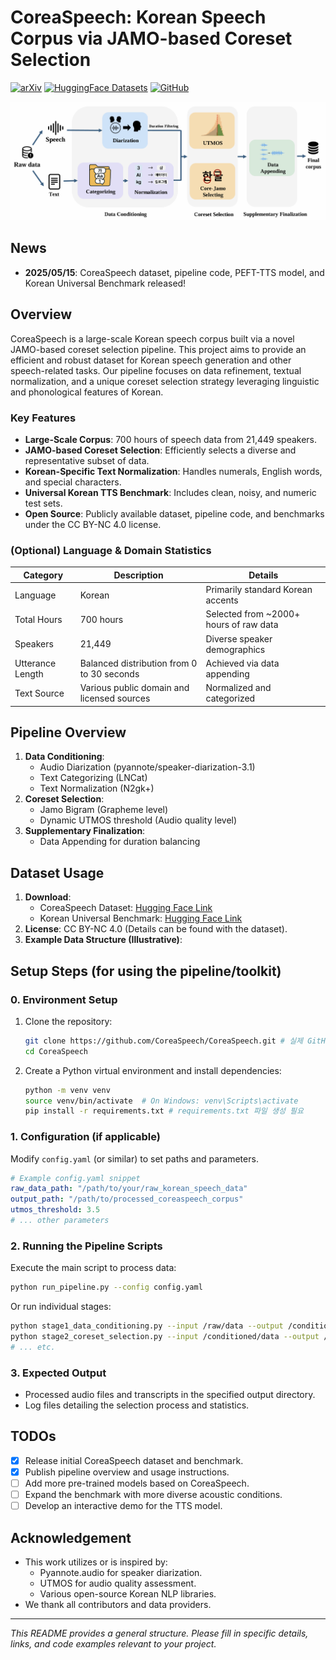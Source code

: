 # CoreaSpeech: Korean Speech Corpus via JAMO-based Coreset Selection

[![arXiv](https://img.shields.io/badge/arXiv-240X.XXXXX-b31b1b.svg)](https://arxiv.org/abs/240X.XXXXX) <!-- 실제 arXiv ID로 교체해주세요 -->
[![HuggingFace Datasets](https://img.shields.io/badge/%F0%9F%A4%97%20Hugging%20Face-Datasets-blue)](https://huggingface.co/datasets/aanonyyy) <!-- 실제 HuggingFace 링크로 교체해주세요 -->
[![GitHub](https://img.shields.io/github/stars/CoreaSpeech/CoreaSpeech?style=social)](https://github.com/CoreaSpeech/CoreaSpeech) <!-- 실제 GitHub 링크로 교체해주세요 -->

<div align="center">
  <img width="700px" src="./sample/images/Coreaspeech_pipeline.png" /> <!-- 대표 이미지 링크 (현재 파이프라인 이미지로 설정) -->
</div>

## News
- **2025/05/15**: CoreaSpeech dataset, pipeline code, PEFT-TTS model, and Korean Universal Benchmark released!

## Overview
CoreaSpeech is a large-scale Korean speech corpus built via a novel JAMO-based coreset selection pipeline. This project aims to provide an efficient and robust dataset for Korean speech generation and other speech-related tasks. Our pipeline focuses on data refinement, textual normalization, and a unique coreset selection strategy leveraging linguistic and phonological features of Korean.

### Key Features
- **Large-Scale Corpus**: 700 hours of speech data from 21,449 speakers.
- **JAMO-based Coreset Selection**: Efficiently selects a diverse and representative subset of data.
- **Korean-Specific Text Normalization**: Handles numerals, English words, and special characters.
- **Universal Korean TTS Benchmark**: Includes clean, noisy, and numeric test sets.
- **Open Source**: Publicly available dataset, pipeline code, and benchmarks under the CC BY-NC 4.0 license.

### (Optional) Language & Domain Statistics
| Category        | Description                                  | Details                                      |
|-----------------|----------------------------------------------|----------------------------------------------|
| Language        | Korean                                       | Primarily standard Korean accents            |
| Total Hours     | 700 hours                                   | Selected from ~2000+ hours of raw data       |
| Speakers        | 21,449                                      | Diverse speaker demographics                 |
| Utterance Length| Balanced distribution from 0 to 30 seconds   | Achieved via data appending                  |
| Text Source     | Various public domain and licensed sources   | Normalized and categorized                   |

## Pipeline Overview
1. **Data Conditioning**:
    - Audio Diarization (pyannote/speaker-diarization-3.1)
    - Text Categorizing (LNCat)
    - Text Normalization (N2gk+)
2. **Coreset Selection**:
    - Jamo Bigram (Grapheme level)
    - Dynamic UTMOS threshold (Audio quality level)
3. **Supplementary Finalization**:
    - Data Appending for duration balancing

## Dataset Usage
1. **Download**:
   - CoreaSpeech Dataset: [Hugging Face Link](https://huggingface.co/datasets/aanonyyy/F5I9N7A1)
   - Korean Universal Benchmark: [Hugging Face Link](https://huggingface.co/datasets/aanonyyy/M6A5P1Q7) 
2. **License**: CC BY-NC 4.0 (Details can be found with the dataset).
3. **Example Data Structure (Illustrative)**:
<!--
   ```
   /CoreaSpeech
     ├── speaker_id_00001
     │   ├── utterance_00001.wav
     │   └── utterance_00001.txt
     ├── speaker_id_00002
     │   ├── utterance_00002.wav
     │   └── utterance_00002.txt
     ...
   ```
-->

## Setup Steps (for using the pipeline/toolkit)
### 0. Environment Setup
1. Clone the repository:
   ```bash
   git clone https://github.com/CoreaSpeech/CoreaSpeech.git # 실제 GitHub 링크로 교체
   cd CoreaSpeech
   ```
2. Create a Python virtual environment and install dependencies:
   ```bash
   python -m venv venv
   source venv/bin/activate  # On Windows: venv\Scripts\activate
   pip install -r requirements.txt # requirements.txt 파일 생성 필요
   ```

### 1. Configuration (if applicable)
Modify `config.yaml` (or similar) to set paths and parameters.
```yaml
# Example config.yaml snippet
raw_data_path: "/path/to/your/raw_korean_speech_data"
output_path: "/path/to/processed_coreaspeech_corpus"
utmos_threshold: 3.5 
# ... other parameters
```

### 2. Running the Pipeline Scripts
Execute the main script to process data:
```bash
python run_pipeline.py --config config.yaml
```
Or run individual stages:
```bash
python stage1_data_conditioning.py --input /raw/data --output /conditioned/data
python stage2_coreset_selection.py --input /conditioned/data --output /coreset/data
# ... etc.
```

### 3. Expected Output
- Processed audio files and transcripts in the specified output directory.
- Log files detailing the selection process and statistics.

## TODOs
* [X] Release initial CoreaSpeech dataset and benchmark.
* [X] Publish pipeline overview and usage instructions.
* [ ] Add more pre-trained models based on CoreaSpeech.
* [ ] Expand the benchmark with more diverse acoustic conditions.
* [ ] Develop an interactive demo for the TTS model.

## Acknowledgement
* This work utilizes or is inspired by:
    * Pyannote.audio for speaker diarization.
    * UTMOS for audio quality assessment.
    * Various open-source Korean NLP libraries.
* We thank all contributors and data providers.

---
*This README provides a general structure. Please fill in specific details, links, and code examples relevant to your project.* 